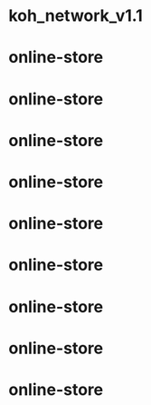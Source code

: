# koh_network_v1.1
# online-store
# online-store
# online-store
# online-store
# online-store
# online-store
# online-store
# online-store
# online-store

